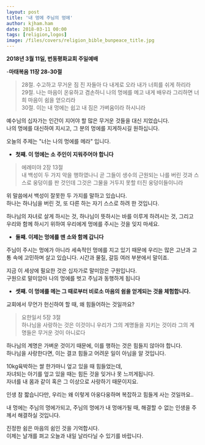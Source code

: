 ```yaml
---
layout: post
title: '내 멍에 주님의 멍에'
author: kjham.ham
date: 2018-03-11 00:00
tags: [religion,logos]
image: /files/covers/religion_bible_bunpeace_title.jpg
---
```


**2018년 3월 11일, 번동평화교회 주일예배**

-**마태복음 11장 28-30절**  
>28절. 수고하고 무거운 짐 진 자들아 다 내게로 오라 내가 너희를 쉬게 하리라  
29절. 나는 마음이 온유하고 겸손하니 나의 멍에를 메고 내게 배우라 그리하면 너희 마음이 쉼을 얻으리라  
30절. 이는 내 멍에는 쉽고 내 짐은 가벼움이라 하시니라

예수님의 십자가는 인간이 지어야 할 많은 무거운 것들을 대신 지었습니다.  
나의 멍에를 대신하여 지시고, 그 분의 멍에를 지게하시길 원하십니다.

오늘의 주제는 "너는 나의 멍에를 메라" 입니다.  

- **첫째. 이 멍에는 소 주인이 지워주어야 합니다**  

>에례미야 2장 13절  
내 백성이 두 가지 악을 행하였나니 곧 그들이 생수의 근원되는 나를 버린 것과 스스로 웅덩이를 판 것인데 그것은 그물을 거두지 못할 터진 웅덩이들이니라
	
위 말씀에서 백성이 잘못한 두 가지를 말하고 있습니다.  
하나는 하나님을 버린 것, 또 다른 하는 자기 스스로 하려 한 것입니다.
	
하나님의 자녀로 살게 하시는 것, 하나님이 뜻하시는 바를 이루게 하려시는 것, 그리고 우리와 함께 하시기 위하여 우리에게 멍에를 주시는 것을 잊지 마세요.

- **둘째. 이제는 멍에를 멘 소와 함께 갑니다**  

주님이 주시는 멍에가 아니라 세속적인 멍에를 지고 있기 때문에 우리는 많은 고난과 고통 속에 고민하며 살고 있습니다. 시간과 물질, 갈등 여러 부분에서 말이죠.  

지금 이 세상에 필요한 것은 십자가로 말미암은 구원입니다.  
구원으로 말미암아 나의 멍에를 벗고 주님과 동행하게 됩니다

- **셋째. 이 멍에를 메는 그 때로부터 비로소 마음의 쉼을 얻게되는 것을 체험합니다.**

교회에서 무언가 헌신하여 할 때, 왜 힘들어하는 것일까요?
	
>요한일서 5장 3절  
하나님을 사랑하는 것은 이것이니 우리가 그의 계명들을 지키는 것이라 그의 계명들은 무거운 것이 아니로다
	
하나님의 계명은 가벼운 것이기 때문에, 이를 행하는 것은 힘들지 않아야 합니다.  
하나님을 사랑한다면, 이는 결코 힘들고 어려운 일이 아님을 알 것입니다.
	
10kg육박하는 쌀 한가마니 엎고 있을 때 힘들었는데,  
자녀되는 아기를 엎고 있을 때는 힘든 것을 잊거나 못 느끼게됩니다.  
자녀를 내 몸과 같이 혹은 그 이상으로 사랑하기 때문이지요.
	
인생 참 짧습니다만, 우리는 왜 이렇게 아웅다웅하며 복잡하고 힘들게 사는 것일까요..

내 멍에는 주님의 멍에가되고, 주님의 멍에가 내 멍애가될 때, 해결할 수 없는 인생을 주께서 해결하실 것입니다.
	
진정한 쉼은 마음의 쉼인 것을 기억합시다.  
이제는 날개를 펴고 오늘과 내일 날라다닐 수 있기를 바랍니다.